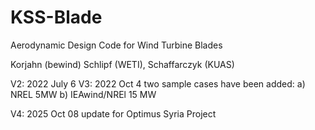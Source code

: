# KSS-Blade
Aerodynamic Design Code for Wind Turbine Blades

Korjahn (bewind) Schlipf (WETI), Schaffarczyk (KUAS)

V2: 2022 July 6
V3: 2022 Oct  4
two sample cases have been added:
a) NREL 5MW 
b) IEAwind/NREl 15 MW

V4: 2025 Oct 08
update for Optimus Syria Project

